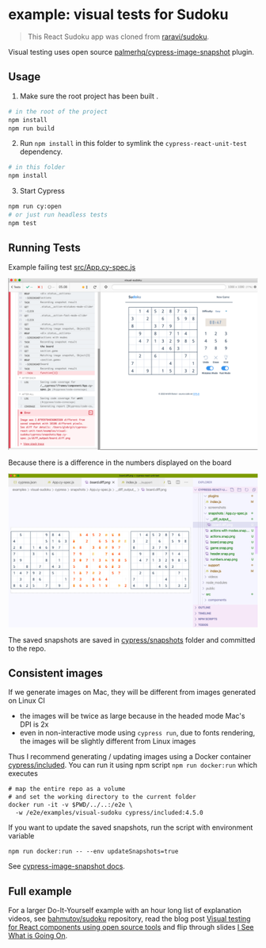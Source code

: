 # example: visual tests for Sudoku

> This React Sudoku app was cloned from [raravi/sudoku](https://github.com/raravi/sudoku).

Visual testing uses open source [palmerhq/cypress-image-snapshot](https://github.com/palmerhq/cypress-image-snapshot) plugin.

## Usage

1. Make sure the root project has been built .

```bash
# in the root of the project
npm install
npm run build
```

2. Run `npm install` in this folder to symlink the `cypress-react-unit-test` dependency.

```bash
# in this folder
npm install
```

3. Start Cypress

```bash
npm run cy:open
# or just run headless tests
npm test
```

## Running Tests

Example failing test [src/App.cy-spec.js](src/App.cy-spec.js)

![failing test](images/test.png)

Because there is a difference in the numbers displayed on the board

![Visual diff](images/board-diff.png)

The saved snapshots are saved in [cypress/snapshots](cypress/snapshots) folder and committed to the repo.

## Consistent images

If we generate images on Mac, they will be different from images generated on Linux CI

- the images will be twice as large because in the headed mode Mac's DPI is 2x
- even in non-interactive mode using `cypress run`, due to fonts rendering, the images will be slightly different from Linux images

Thus I recommend generating / updating images using a Docker container [cypress/included](https://github.com/cypress-io/cypress-docker-images/tree/master/included). You can run it using npm script `npm run docker:run` which executes

```
# map the entire repo as a volume
# and set the working directory to the current folder
docker run -it -v $PWD/../..:/e2e \
  -w /e2e/examples/visual-sudoku cypress/included:4.5.0
```

If you want to update the saved snapshots, run the script with environment variable

```shell
npm run docker:run -- --env updateSnapshots=true
```

See [cypress-image-snapshot docs](https://github.com/palmerhq/cypress-image-snapshot#updating-snapshots).

## Full example

For a larger Do-It-Yourself example with an hour long list of explanation videos, see [bahmutov/sudoku](https://github.com/bahmutov/sudoku) repository, read the blog post [Visual testing for React components using open source tools](https://glebbahmutov.com/blog/open-source-visual-testing-of-components/) and flip through slides [I See What is Going On](https://slides.com/bahmutov/i-see-what-is-going-on).
